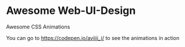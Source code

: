 # Awesome Web-UI-Design
Awesome CSS Animations

You can go to https://codepen.io/aviiii_j/ to see the animations in action 

